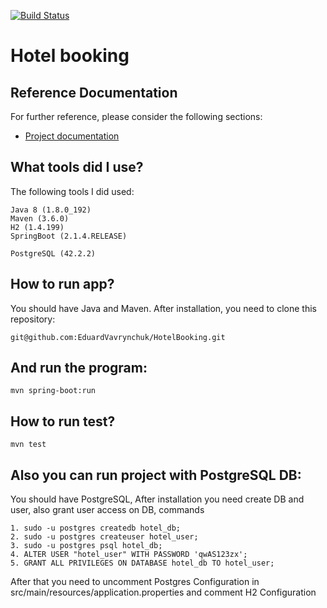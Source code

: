 [![Build Status](https://travis-ci.com/EduardVavrynchuk/HotelBooking.svg?branch=master)](https://travis-ci.com/EduardVavrynchuk/HotelBooking)

# Hotel booking

## Reference Documentation
For further reference, please consider the following sections:

* [Project documentation](https://hotelbooking2.docs.apiary.io/#)

## What tools did I use?

The following tools I did used:

    Java 8 (1.8.0_192)
    Maven (3.6.0)
    H2 (1.4.199)
    SpringBoot (2.1.4.RELEASE)
    
    PostgreSQL (42.2.2)

## How to run app?

You should have Java and Maven. After installation, you need to clone this repository:

    git@github.com:EduardVavrynchuk/HotelBooking.git
    
## And run the program:

    mvn spring-boot:run
    
## How to run test?

    mvn test

## Also you can run project with PostgreSQL DB:

You should have PostgreSQL, After installation you need create DB and user, also grant user access on DB, commands

    1. sudo -u postgres createdb hotel_db;
    2. sudo -u postgres createuser hotel_user;
    3. sudo -u postgres psql hotel_db;
    4. ALTER USER "hotel_user" WITH PASSWORD 'qwAS123zx';
    5. GRANT ALL PRIVILEGES ON DATABASE hotel_db TO hotel_user;

After that you need to uncomment Postgres Configuration in src/main/resources/application.properties and comment H2 Configuration